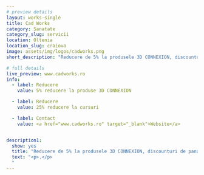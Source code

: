 ```yaml
---
# preview details
layout: works-single
title: Cad Works
category: Sanatate
category_slug: servicii
location: Oltenia
location_slug: craiova
image: assets/img/logos/cadworks.png
short_description: "Reducere de 5% la produsele 3D CONNEXION, discounturi de pana la 25% la cursurile de instruire de pe platforma de training online Academia Cadworks, <br> alte facilități pentru soluțiile integrate 3D - aplicabile relațiilor B2B"

# full details
live_preview: www.cadworks.ro
info:
  - label: Reducere
    value: 5% reducere la produse 3D CONNEXION

  - label: Reducere
    value: 25% reducere la cursuri

  - label: Contact
    value: <a href="www.cadworks.ro" target="_blank">Website</a>


description1:
  show: yes
  title: "Reducere de 5% la produsele 3D CONNEXION, discounturi de pana la 25% la cursurile de instruire de pe platforma de training online Academia Cadworks, <br> alte facilități pentru soluțiile integrate 3D - aplicabile relațiilor B2B"
  text: "<p>.</p>
  "
---
```

